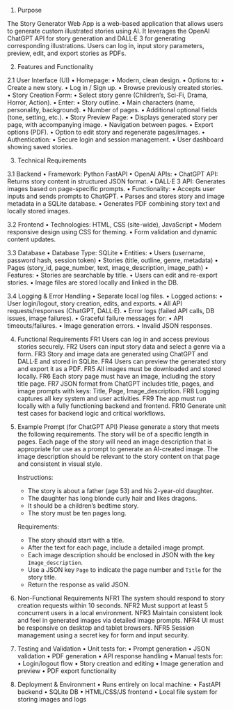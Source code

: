 1. Purpose

The Story Generator Web App is a web-based application that allows users to generate custom illustrated stories using AI. It leverages the OpenAI ChatGPT API for story generation and DALL·E 3 for generating corresponding illustrations. Users can log in, input story parameters, preview, edit, and export stories as PDFs.

2. Features and Functionality

2.1 User Interface (UI)
	•	Homepage:
	•	Modern, clean design.
	•	Options to:
	•	Create a new story.
	•	Log in / Sign up.
	•	Browse previously created stories.
	•	Story Creation Form:
	•	Select story genre (Children’s, Sci-Fi, Drama, Horror, Action).
	•	Enter:
	•	Story outline.
	•	Main characters (name, personality, background).
	•	Number of pages.
	•	Additional optional fields (tone, setting, etc.).
	•	Story Preview Page:
	•	Displays generated story per page, with accompanying image.
	•	Navigation between pages.
	•	Export options (PDF).
	•	Option to edit story and regenerate pages/images.
	•	Authentication:
	•	Secure login and session management.
	•	User dashboard showing saved stories.

3. Technical Requirements

3.1 Backend
	•	Framework: Python FastAPI
	•	OpenAI APIs:
	•	ChatGPT API: Returns story content in structured JSON format.
	•	DALL·E 3 API: Generates images based on page-specific prompts.
	•	Functionality:
	•	Accepts user inputs and sends prompts to ChatGPT.
	•	Parses and stores story and image metadata in a SQLite database.
	•	Generates PDF combining story text and locally stored images.

3.2 Frontend
	•	Technologies: HTML, CSS (site-wide), JavaScript
	•	Modern responsive design using CSS for theming.
	•	Form validation and dynamic content updates.

3.3 Database
	•	Database Type: SQLite
	•	Entities:
	•	Users (username, password hash, session token)
	•	Stories (title, outline, genre, metadata)
	•	Pages (story_id, page_number, text, image_description, image_path)
	•	Features:
	•	Stories are searchable by title.
	•	Users can edit and re-export stories.
	•	Image files are stored locally and linked in the DB.

3.4 Logging & Error Handling
	•	Separate local log files.
	•	Logged actions:
	•	User login/logout, story creation, edits, and exports.
	•	All API requests/responses (ChatGPT, DALL·E).
	•	Error logs (failed API calls, DB issues, image failures).
	•	Graceful failure messages for:
	•	API timeouts/failures.
	•	Image generation errors.
	•	Invalid JSON responses.

4. Functional Requirements
    FR1	Users can log in and access previous stories securely.
    FR2	Users can input story data and select a genre via a form.
    FR3	Story and image data are generated using ChatGPT and DALL·E and stored in SQLite.
    FR4	Users can preview the generated story and export it as a PDF.
    FR5	All images must be downloaded and stored locally.
    FR6	Each story page must have an image, including the story title page.
    FR7	JSON format from ChatGPT includes title, pages, and image prompts with keys: Title, Page, Image_description.
    FR8	Logging captures all key system and user activities.
    FR9	The app must run locally with a fully functioning backend and frontend.
    FR10	Generate unit test cases for backend logic and critical workflows.

5. Example Prompt (for ChatGPT API)
    Please generate a story that meets the following requirements. The story will be of a specific length in pages. Each page of the story will need an image description that is appropriate for use as a prompt to generate an AI-created image. The image description should be relevant to the story content on that page and consistent in visual style.

    Instructions:
    - The story is about a father (age 53) and his 2-year-old daughter.
    - The daughter has long blonde curly hair and likes dragons.
    - It should be a children’s bedtime story.
    - The story must be ten pages long.

    Requirements:
    - The story should start with a title.
    - After the text for each page, include a detailed image prompt.
    - Each image description should be enclosed in JSON with the key `Image_description`.
    - Use a JSON key `Page` to indicate the page number and `Title` for the story title.
    - Return the response as valid JSON.

6. Non-Functional Requirements
    NFR1	The system should respond to story creation requests within 10 seconds.
    NFR2	Must support at least 5 concurrent users in a local environment.
    NFR3	Maintain consistent look and feel in generated images via detailed image prompts.
    NFR4	UI must be responsive on desktop and tablet browsers.
    NFR5	Session management using a secret key for form and input security.

7. Testing and Validation
	•	Unit tests for:
	•	Prompt generation
	•	JSON validation
	•	PDF generation
	•	API response handling
	•	Manual tests for:
	•	Login/logout flow
	•	Story creation and editing
	•	Image generation and preview
	•	PDF export functionality

8. Deployment & Environment
	•	Runs entirely on local machine:
	•	FastAPI backend
	•	SQLite DB
	•	HTML/CSS/JS frontend
	•	Local file system for storing images and logs